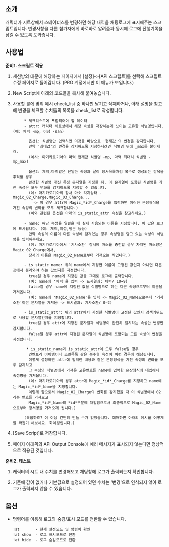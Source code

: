 ## 소개
캐릭터가 시트상에서 스테이터스를 변경하면 해당 내역을 채팅로그에 표시해주는 스크립트입니다.
변경사항을 다른 참가자에게 바로바로 알려줌과 동시에 로그에 진행기록을 남길 수 있도록 도와줍니다.

## 사용법

**준비1. 스크립트 적용**
1. 세션방의 대문에 해당하는 페이지에서 [설정]->[API 스크립트]를 선택해 스크립트 수정 페이지로 들어갑니다. (PRO 계정에서만 이 메뉴가 보입니다.)
2. New Script에 아래의 코드들을 복사해 붙여놓습니다.
3. 사용할 룰에 맞춰 예시 check_list 중 하나만 남기고 삭제하거나,
아래 설명을 참고해 변경을 체크할 수치들의 목록을 check_list로 작성합니다.

            * 체크리스트에 포함되어야 할 데이터
            - attr: 캐릭터 시트상에서 해당 속성을 저장하는데 쓰이는 고유한 식별명입니다. (예: 체력 -mp, 이성 -san)
              
              옵션1: 식별명만 입력하면 이것을 바탕으로 '현재값'의 변경을 감지합니다.
              만약 '최대값'의 변경을 감지하도록 지정하시려면 식별명 뒤에 _max를 붙이세요.
              (예시: 마기카로기아의 마력 현재값 식별명 -mp, 마력 최대치 식별명 -mp_max)
              
              옵션2: 체력,마력같은 단일한 속성과 달리 장서목록처럼 복수로 생성되는 항목을 추적할 경우
              완전한 식별명 대신 특정 문자열을 지정한 뒤, 이 문자열이 포함된 식별명을 가진 속성은 모두 변화를 감지하도록 지정할 수 있습니다.
              (예: 마기카로기아의 장서 마소 차지상태 -Magic_02_Charge,Magic_03_Charge...
                -> 이 경우 attr에 Magic_*id*_Charge를 입력하면 이러한 문장형식을 가진 속성의 변화를 모두 체크합니다.)
              (이와 관련된 옵션은 아래의 is_static_attr 속성을 참고하세요.)

            - name: 해당 속성을 일컬을 때 실제 사용되는 이름을 지정합니다. 이 값은 로그에 표시됩니다. (예: 체력,이성,행운 등등)
              만약 속성의 이름이 다른 속성에 담겨있는 경우 속성명을 담고 있는 속성의 식별명을 입력해주세요.
              (예: 마기카로기아에서 '기사소환' 장서에 마소를 충전할 경우 차지된 마소량은 Magic_02_Charge에서,
              장서의 이름은 Magic_02_Name로부터 가져오는 식입니다.)

            - is_static_name: 위의 name에서 지정한 이름이 고정된 값인지 아니면 다른 곳에서 불러와야 하는 값인지를 지정합니다.
              true일 경우 name에 지정된 값을 그대로 로그에 출력합니다.
              (예: name에 '체력'을 입력 -> 표시결과: 체력/ 10→9)
              false일 경우 name에 지정된 값을 식별명으로 하는 다른 속성으로부터 이름을 가져옵니다.
              (예: name에 'Magic_02_Name'을 입력 -> Magic_02_Name으로부터 '기사소환'이란 문자열을 가져옴 -> 표시결과: 기사소환/ 0→2)

            - is_static_attr: 위의 attr에서 지정한 식별명이 고정된 값인지 검색키워드로 사용할 문자열인지를 지정합니다.
              true일 경우 attr에 지정된 문자열과 식별명이 완전히 일치하는 속성만 변경만 감지합니다.
              false일 경우 attr에 지정된 문자열이 식별명에 포함되는 모든 속성의 변경을 지정합니다.

             * is_static_name과 is_static_attr이 모두 false일 경우
              인벤토리 아이템이나 스킬목록 같은 복수형 속성이 이런 경우에 해당됩니다.
              이렇게 설정하면 attr에 입력한 내용과 같은 문장형식을 가진 속성의 변화를 모두 감지하고
              그 속성의 식별명에서 가져온 고유변호를 name에 입력한 문장형식에 대입해서 속성명을 가져옵니다.
              (예: 마기카로기아의 경우 attr에 Magic_*id*_Charge를 지정하고 name에는 Magic_*id*_Name을 지정합니다.
              이렇게 함으로서 Magic_02_Charge의 변화를 감지했을 때 이 식별명에서 02라는 번호를 가져오고
              Magic_*id*_Name의 *id*부분에 대입함으로서 최종적으로 Magic_02_Name으로부터 장서명을 가져오게 됩니다.)

            (복잡하죠? 이 이상 간단히 만들 수가 없었습니다. 애매하면 아래의 예시를 어떻게 잘 짜집기 해보세요. 화이팅입니다.)


4. [Save Script]로 저장합니다.

5. 페이지 아래쪽의 API Output Console에 에러 메시지가 표시되지 않는다면 정상적으로 적용된 것입니다.


**준비2. 테스트**

1. 캐릭터의 시트 내 수치를 변경해보고 채팅창에 로그가 출력되는지 확인합니다.

2. 기존에 값이 없거나 기본값으로 설정되어 있던 수치는 '변경'으로 인식되지 않아 로그가 출력되지 않을 수 있습니다.

## 옵션

- 명령어를 이용해 로그의 숨김/표시 모드를 전환할 수 있습니다.

      !at       - 현재 설정모드 및 명령어 확인
      !at show  - 로그 표시모드로 전환
      !at hide  - 로그 숨김모드로 전환